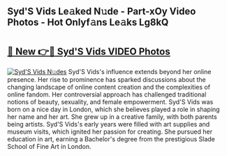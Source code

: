 ## Syd'S Vids Le𝚊ked N𝚞de - Part-xOy Video Photos - Hot Onlyf𝚊ns Le𝚊ks Lg8kQ

# <h2><a href="http://ab36817.deff.icu/?id=Syd%27S+Vids">🔗 New 👉🔴 Syd'S Vids VIDEO Photos</a></h2>

[![Syd'S Vids N𝚞des](https://i.imgur.com/rIISA9y.gif)](http://ab36817.deff.icu/?id=Syd%27S+Vids)
Syd'S Vids's influence extends beyond her online presence. Her rise to prominence has sparked discussions about the changing landscape of online content creation and the complexities of online fandom. Her controversial approach has challenged traditional notions of beauty, sexuality, and female empowerment. Syd'S Vids was born on a nice day in London, which she believes played a role in shaping her name and her art. She grew up in a creative family, with both parents being artists. Syd'S Vids's early years were filled with art supplies and museum visits, which ignited her passion for creating. She pursued her education in art, earning a Bachelor's degree from the prestigious Slade School of Fine Art in London.
